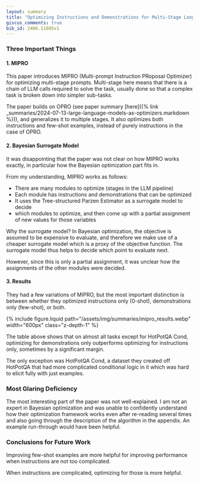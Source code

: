 ```yaml
---
layout: summary
title: "Optimizing Instructions and Demonstrations for Multi-Stage Language Model Programs"
giscus_comments: true
bib_id: 2406.11695v1
---
```


### Three Important Things

#### 1. MIPRO

This paper introduces MIPRO (Multi-prompt Instruction PRoposal Optimizer) for
optimizing multi-stage prompts. Multi-stage here means that there is a chain of
LLM calls required to solve the task, usually done so that a complex task is
broken down into simpler sub-tasks.

The paper builds on OPRO (see paper summary
[here]({% link _summaries/2024-07-13-large-language-models-as-optimizers.markdown %})), and generalizes it to multiple stages. It also
optimizes both instructions and few-shot examples, instead of purely
instructions in the case of OPRO.

#### 2. Bayesian Surrogate Model

It was disappointing that the paper was not clear on how MIPRO works exactly,
in particular how the Bayesian optimization part fits in.

From my understanding, MIPRO works as follows:

- There are many modules to optimize (stages in the LLM pipeline)
- Each module has instructions and demonstrations that can be optimized
- It uses the Tree-structured Parzen Estimator as a surrogate model to decide
- which modules to optimize,
  and then come up with a partial assignment of new values for those variables

Why the surrogate model? In Bayesian optimization, the objective is assumed to
be expensive to evaluate, and therefore we make use of a cheaper surrogate model
which is a proxy of the objective function. The surrogate model thus helps to
decide which point to evaluate next.

However, since this is only a partial assignment, it was unclear
how the assignments of the other modules were decided.

#### 3. Results

They had a few variations of MIPRO, but the most important distinction is
between whether they optimized instructions only (0-shot), demonstrations only
(few-shot), or both.

{% include figure.liquid
    path="/assets/img/summaries/mipro_results.webp"
    width="600px"
    class="z-depth-1"
%}

The table above shows that on almost all tasks except for HotPotQA Cond, optimizing for demonstrations only outperforms optimizing for instructions only,
sometimes by a significant margin.

The only exception was HotPotQA Cond, a dataset they created off HotPotQA that
had more complicated conditional logic in it which was hard to elicit fully with
just examples.

### Most Glaring Deficiency

The most interesting part of the paper was not well-explained. I am not an
expert in Bayesian optimization and was unable to confidently understand how
their optimization framework works even after re-reading several times and also
going through the description of the algorithm in the appendix. An example
run-through would have been helpful.

### Conclusions for Future Work

Improving few-shot examples are more helpful for improving performance when
instructions are not too complicated.

When instructions are complicated, optimizing for those is more helpful.
